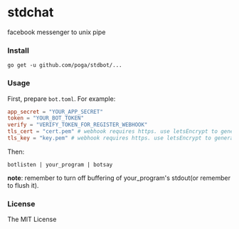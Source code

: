 # stdchat

facebook messenger to unix pipe

### Install

```
go get -u github.com/poga/stdbot/...
```

### Usage

First, prepare `bot.toml`. For example:

```toml
app_secret = "YOUR_APP_SECRET"
token = "YOUR_BOT_TOKEN"
verify = "VERIFY_TOKEN_FOR_REGISTER_WEBHOOK"
tls_cert = "cert.pem" # webhook requires https. use letsEncrypt to generate your own cert
tls_key = "key.pem" # webhook requires https. use letsEncrypt to generate your own cert
```

Then:

```
botlisten | your_program | botsay
```

**note**: remember to turn off buffering of your_program's stdout(or remember to flush it).

### License

The MIT License
